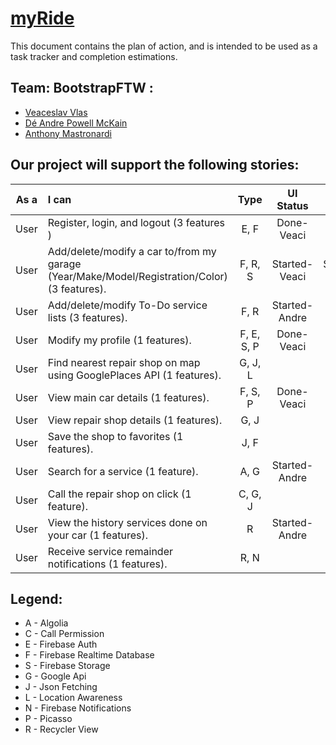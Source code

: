 # [myRide]()


This document contains the plan of action, and is intended to be used as a task tracker and completion estimations.

## Team: BootstrapFTW :
- [Veaceslav Vlas](https://github.com/vlasslavic)
- [Dé Andre Powell McKain](https://github.com/BakaDobe)
- [Anthony Mastronardi](https://github.com/antho-mastro)


## Our project will support the following stories:

|**As a**| **I can**                                                                                        | **Type** |**UI Status**  |**Feature** |
|:------:|:-------------------------------------------------------------------------------------------------|:--------:|:-------------:|:---------:|
|  User  | Register, login, and logout (3 features )                                                        |E, F      | Done-Veaci    | Done-Veaci|
|  User  | Add/delete/modify a car to/from my garage (Year/Make/Model/Registration/Color) (3 features).     |F, R, S   | Started-Veaci |Started-Veaci|
|  User  | Add/delete/modify To-Do service lists (3 features).                                              |F, R      | Started-Andre |           |
|  User  | Modify my profile (1 features).                                                                  |F, E, S, P| Done-Veaci    | Done-Veaci|
|  User  | Find nearest repair shop on map using GooglePlaces API (1 features).                             |G, J, L   |               |           |
|  User  | View main car details (1 features).                                                              |F, S, P   | Done-Veaci    | Done-Veaci|
|  User  | View repair shop details (1 features).                                                           |G, J      |               |           |
|  User  | Save the shop to favorites (1 features).                                                         |J, F      |               |           |
|  User  | Search for a service (1 feature).                                                                |A, G      | Started-Andre |           |
|  User  | Call the repair shop on click (1 feature).                                                       |C, G, J   |               |           |
|  User  | View the history services done on your car (1 features).                                         |R         | Started-Andre |           |
|  User  | Receive service remainder notifications  (1 features).                                           |R, N      |               |           |


## Legend:
- A - Algolia
- C - Call Permission
- E - Firebase Auth
- F - Firebase Realtime Database
- S - Firebase Storage
- G - Google Api
- J - Json Fetching
- L - Location Awareness
- N - Firebase Notifications
- P - Picasso
- R - Recycler View


